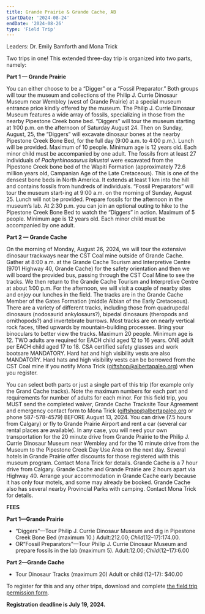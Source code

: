 ```yaml
---
title: Grande Prairie & Grande Cache, AB
startDate: '2024-08-24'
endDate: '2024-08-26'
type: 'Field Trip'
---
```


Leaders: Dr. Emily Bamforth and Mona Trick

Two trips in one! This extended three-day trip is organized into two parts, namely:

**Part 1 — Grande Prairie**

You can either choose to be a “Digger” or a “Fossil Preparator.” Both groups will tour the museum and collections of the Philip J. Currie Dinosaur Museum near Wembley (west of Grande Prairie) at a special museum entrance price kindly offered by the museum. The Philip J. Currie Dinosaur Museum features a wide array of fossils, specializing in those from the nearby Pipestone Creek bone bed. “Diggers” will tour the museum starting at 1:00 p.m. on the afternoon of Saturday August 24. Then on Sunday, August, 25, the “Diggers” will excavate dinosaur bones at the nearby Pipestone Creek Bone Bed, for the full day (9:00 a.m. to 4:00 p.m.). Lunch will be provided. Maximum of 10 people. Minimum age is 12 years old. Each minor child must be accompanied by one adult. The fossils from at least 27 individuals of _Pachyrhinosaurus lakustai_ were excavated from the Pipestone Creek bone bed of the Wapiti Formation (approximately 72.6 million years old, Campanian Age of the Late Cretaceous). This is one of the densest bone beds in North America. It extends at least 1 km into the hill and contains fossils from hundreds of individuals. “Fossil Preparators” will tour the museum start-ing at 9:00 a.m. on the morning of Sunday, August 25. Lunch will not be provided. Prepare fossils for the afternoon in the museum’s lab. At 2:30 p.m. you can join an optional outing to hike to the Pipestone Creek Bone Bed to watch the “Diggers” in action. Maximum of 5 people. Minimum age is 12 years old. Each minor child must be accompanied by one adult.

**Part 2 — Grande Cache**

On the morning of Monday, August 26, 2024, we will tour the extensive dinosaur trackways near the CST Coal mine
outside of Grande Cache. Gather at 8:00 a.m. at the Grande Cache Tourism and Interpretive Centre (9701 Highway 40, Grande Cache) for the safety orientation and then we will board the provided bus, passing through the CST Coal Mine to see the tracks. We then return to the Grande Cache Tourism and Interpretive Centre at about 1:00 p.m. For the afternoon, we will visit a couple of nearby sites and enjoy our lunches in the field. The tracks are in the Grande Cache Member of the Gates Formation (middle Albian of the Early Cretaceous). There are a variety of different tracks, including those from quadrupedal dinosaurs (nodosaurid ankylosaurs?), bipedal dinosaurs (theropods and ornithopods?) and invertebrate burrows. Most tracks are on nearly vertical rock faces, tilted upwards by mountain-building processes. Bring your binoculars to better view the tracks. Maximum 20 people. Minimum age is 12. TWO adults are required for EACH child aged 12 to 16 years. ONE adult per EACH child aged 17 to 18. CSA certified safety glasses and work bootsare MANDATORY. Hard hat and high visibility vests are also MANDATORY. Hard hats and high visibility vests can be borrowed from the CST Coal mine if you notify Mona Trick (giftshop@albertapaleo.org) when you register.

You can select both parts or just a single part of this trip (for example only the Grand Cache tracks). Note the maximum numbers for each part and requirements for number of adults for each minor. For this field trip, you MUST send the completed waiver, Grande Cache Tracksite Tour Agreement and emergency contact form to Mona Trick (giftshop@albertapaleo.org or phone 587-578-4579) BEFORE August 13, 2024. You can drive (7.5 hours from Calgary) or fly to Grande Prairie Airport and rent a car (several car rental places are available). In any case, you will need your own transportation for the 20 minute drive from Grande Prairie to the Philip J. Currie Dinosaur Museum near Wembley and for the 10 minute drive from the Museum to the Pipestone Creek Day Use Area on the next day. Several hotels in Grande Prairie offer discounts for those registered with this museum program. Contact Mona Trick for details. Grande Cache is a 7 hour drive from Calgary. Grande Cache and Grande Prairie are 2 hours apart via Highway 40. Arrange your accommodation in Grande Cache early because it has only four motels, and some may already be booked. Grande Cache also has several nearby Provincial Parks with camping. Contact Mona Trick for details.

**FEES**

**Part 1—Grande Prairie**

-   “Diggers”—Tour Philip J. Currie Dinosaur Museum and dig in Pipestone Creek Bone Bed (maximum 10.) Adult:$212.00; Child (12–17):$174.00.
-   OR“Fossil Preparators”—Tour Philip J. Currie Dinosaur Museum and prepare fossils in the lab (maximum 5). Adult:$12.00; Child (12–17):$6.00

**Part 2—Grande Cache**

-   Tour Dinosaur Tracks (maximum 20) Adult or child (12–17): $40.00

To register for this and any other trips, download and complete [the field trip permission form](/events/2024FieldTrips/2024%20FT%20registration.pdf).

**Registration deadline is July 19, 2024.**

